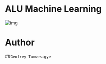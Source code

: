 # ALU Machine Learning

![img](https://start.alueducation.com/resource/1568810909000/AluLogoForAdmissions)


# Author

##`Geofrey Tumwesigye`
